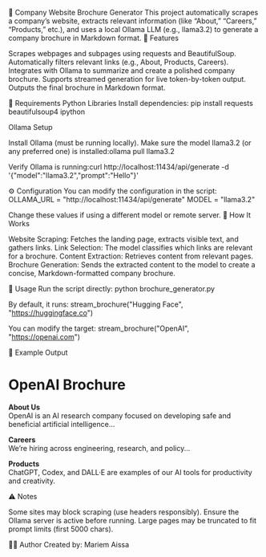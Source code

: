 🧠 Company Website Brochure Generator
This project automatically scrapes a company’s website, extracts relevant information (like “About,” “Careers,” “Products,” etc.), and uses a local Ollama LLM (e.g., llama3.2) to generate a company brochure in Markdown format.
🚀 Features

Scrapes webpages and subpages using requests and BeautifulSoup.
Automatically filters relevant links (e.g., About, Products, Careers).
Integrates with Ollama to summarize and create a polished company brochure.
Supports streamed generation for live token-by-token output.
Outputs the final brochure in Markdown format.

🧩 Requirements
Python Libraries
Install dependencies:
pip install requests beautifulsoup4 ipython

Ollama Setup

Install Ollama (must be running locally).
Make sure the model llama3.2 (or any preferred one) is installed:ollama pull llama3.2


Verify Ollama is running:curl http://localhost:11434/api/generate -d '{"model":"llama3.2","prompt":"Hello"}'



⚙️ Configuration
You can modify the configuration in the script:
OLLAMA_URL = "http://localhost:11434/api/generate"
MODEL = "llama3.2"

Change these values if using a different model or remote server.
🧠 How It Works

Website Scraping: Fetches the landing page, extracts visible text, and gathers links.
Link Selection: The model classifies which links are relevant for a brochure.
Content Extraction: Retrieves content from relevant pages.
Brochure Generation: Sends the extracted content to the model to create a concise, Markdown-formatted company brochure.

🧪 Usage
Run the script directly:
python brochure_generator.py

By default, it runs:
stream_brochure("Hugging Face", "https://huggingface.co")

You can modify the target:
stream_brochure("OpenAI", "https://openai.com")

📄 Example Output
# OpenAI Brochure

**About Us**  
OpenAI is an AI research company focused on developing safe and beneficial artificial intelligence...

**Careers**  
We’re hiring across engineering, research, and policy...

**Products**  
ChatGPT, Codex, and DALL·E are examples of our AI tools for productivity and creativity.

⚠️ Notes

Some sites may block scraping (use headers responsibly).
Ensure the Ollama server is active before running.
Large pages may be truncated to fit prompt limits (first 5000 chars).

🧑‍💻 Author
Created by: Mariem Aissa